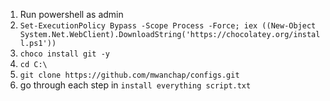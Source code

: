 1. Run powershell as admin
2. `Set-ExecutionPolicy Bypass -Scope Process -Force; iex ((New-Object System.Net.WebClient).DownloadString('https://chocolatey.org/install.ps1'))`
3. `choco install git -y`
4. `cd C:\`
5. `git clone https://github.com/mwanchap/configs.git`
6. go through each step in `install everything script.txt`
